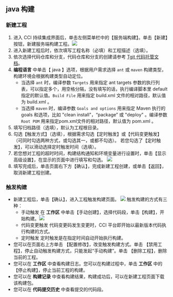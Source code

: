 ## java 构建 
### 新建工程
1. 进入 CCI 持续集成界面后，单击左侧菜单栏中的【服务端构建】。单击【新建】按钮，新建服务端构建工程。![](//mc.qcloudimg.com/static/img/334920ede008412e68e820a5707068f8/image.png)
2. 进入新建工程后时，依次填写工程名称（必填）和工程描述（选填）。
3. 依次选择代码仓库和分支，代码仓库和分支的创建请参考 [Tgit 代码托管文档](https://cloud.tencent.com/document/product/612)。
4. **编程语言** 中单击【 java 】选项，根据用户需求选择 `ant`  或 `maven` 构建类型，构建环境会根据构建类型自动定位。
    - 当选择 `ant` 时，编译参数 `Targets` 用来指定 ant targets 参数的执行列表，可以指定多个，用空格分隔，没有填写的话，执行编译脚本里 default 指定的默认值。`Build File` 用来指定 build.xml 文件的相对路径，默认值为 build.xml 。
   - 当选择 `maven` 时，编译参数 `Goals and options` 用来指定 Maven 执行的 goals 和选项，比如 "clean install"，“package” 或 "deploy" 。编译参数 `Root POM` 用来指定pom.xml文件的相对路径，默认值为 pom.xml 。
6. 填写归档路径（选填），默认为工程根目录。
7. 勾选【触发方式】（选填），根据需求勾选【定时触发】或【代码变更触发】（可同时勾选两种方式，或勾选其一，或都不勾选）。
   若您勾选了【定时触发】，可以滑动选择定时触发时间（选填）。
8. 若您想对工程的超时时间，构建结构通知和环境变量进行设置时，单击【显示高级设置】，在显示的页面中进行填写和勾选。
 ![](//mc.qcloudimg.com/static/img/97e4dc84142cd8557f56b8fd460e4c52/image.png)
9. 填写完成后，单击页面右下方【确认】，完成新建工程创建，或单击【返回】，取消新建工程创建。
 
 
### 触发构建

-  新建工程后，单击【确认】，进入工程触发构建页面。
![](//mc.qcloudimg.com/static/img/3c6ee54ea09fd52e8372ae9a68c7e301/image.png)
 触发构建的方式有三种：
   -  手动触发
   在 **工作区** 中单击【手动创建】，选择代码段，单击【构建】，开始构建。![](//mc.qcloudimg.com/static/img/d54b6ba2fe78e4b9880df4de57190d42/image.png)
   -  代码变更触发
   代码变更码发生变更时，CCI 平台即开始以最新版本代码执行构建的方式。
   -  定时触发
   定时触发是在指定时间自动开始执行构建。
- 您可以在页面右上方单击 【配置修改】，改变触发构建方式。单击 【禁用工程】，停止自动触发构建方式，只能发起“手动构建”。单击 【删除工程】，删除当前的工程。
- 您可以在 **工作区** 中查看构建日志。您可以在构建过程中，单击 **工作区** 中的 【停止构建】，停止当前工程的构建。
- 您可以在 **构建记录** 中查看构建结果，构建成功后，可以在新建工程页面下载该构建包。
- 您可以在 **代码提交历史** 中查看提交的代码段。

 
 
